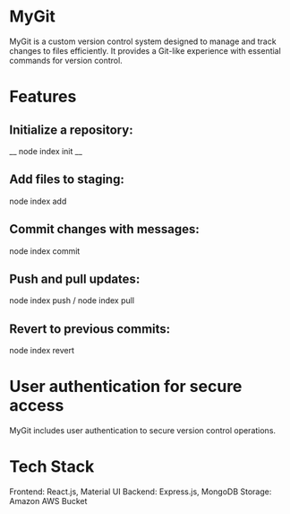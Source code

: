 # MyGit
MyGit is a custom version control system designed to manage and track changes to files efficiently. It provides a Git-like experience with essential commands for version control.

# Features 

## Initialize a repository:
__ node index init __

## Add files to staging: 
node index add <file>

## Commit changes with messages: 
node index commit <message>

## Push and pull updates: 
node index push / node index pull

## Revert to previous commits:
node index revert <commitID>

# User authentication for secure access
MyGit includes user authentication to secure version control operations.

# Tech Stack
Frontend: React.js, Material UI
Backend: Express.js, MongoDB
Storage: Amazon AWS Bucket
